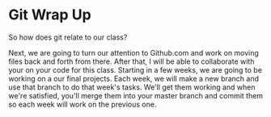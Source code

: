 # Git Wrap Up

So how does git relate to our class?&#x20;

Next, we are going to turn our attention to Github.com and work on moving files back and forth from there. After that, I will be able to collaborate with your on your code for this class. Starting in a few weeks, we are going to be working on a our final projects. Each week, we will make a new branch and use that branch to do that week's tasks. We'll get them working and when we're satisfied, you'll merge them into your master branch and commit them so each week will work on the previous one. &#x20;

